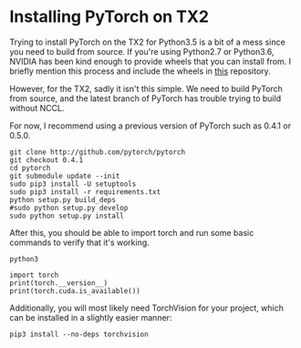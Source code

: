 # Installing PyTorch on TX2

Trying to install PyTorch on the TX2 for Python3.5 is a bit of a mess since you need to build from source. If you're using Python2.7 or Python3.6, NVIDIA has been kind enough to provide wheels that you can install from. I briefly mention this process and include the wheels in [this](https://github.com/ShreyasSkandanS/xavier_utils) repository.

However, for the TX2, sadly it isn't this simple. We need to build PyTorch from source, and the latest branch of PyTorch has trouble trying to build without NCCL. 

For now, I recommend using a previous version of PyTorch such as 0.4.1 or 0.5.0.

```
git clone http://github.com/pytorch/pytorch
git checkout 0.4.1
cd pytorch
git submodule update --init
sudo pip3 install -U setuptools
sudo pip3 install -r requirements.txt
python setup.py build_deps
#sudo python setup.py develop
sudo python setup.py install
```

After this, you should be able to import torch and run some basic commands to verify that it's working.

```
python3
```

```
import torch
print(torch.__version__)
print(torch.cuda.is_available())
```

Additionally, you will most likely need TorchVision for your project, which can be installed in a slightly easier manner:

```
pip3 install --no-deps torchvision
```
